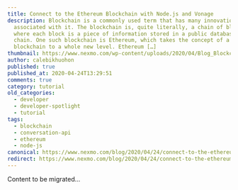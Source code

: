 ```yaml
---
title: Connect to the Ethereum Blockchain with Node.js and Vonage
description: Blockchain is a commonly used term that has many innovations
  associated with it. The blockchain is, quite literally, a chain of blocks,
  where each block is a piece of information stored in a public database, the
  chain. One such blockchain is Ethereum, which takes the concept of a
  blockchain to a whole new level. Ethereum […]
thumbnail: https://www.nexmo.com/wp-content/uploads/2020/04/Blog_Blockchain-Event_1200x600.png
author: calebikhuohon
published: true
published_at: 2020-04-24T13:29:51
comments: true
category: tutorial
old_categories:
  - developer
  - developer-spotlight
  - tutorial
tags:
  - blockchain
  - conversation-api
  - ethereum
  - node-js
canonical: https://www.nexmo.com/blog/2020/04/24/connect-to-the-ethereum-blockchain-with-node-js-and-vonage-dr
redirect: https://www.nexmo.com/blog/2020/04/24/connect-to-the-ethereum-blockchain-with-node-js-and-vonage-dr
---
```

Content to be migrated...